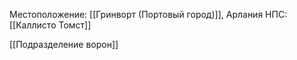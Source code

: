 Местоположение: [[Гринворт (Портовый город)]], Арлания
НПС: [[Каллисто Томст]]

[[Подразделение ворон]]
